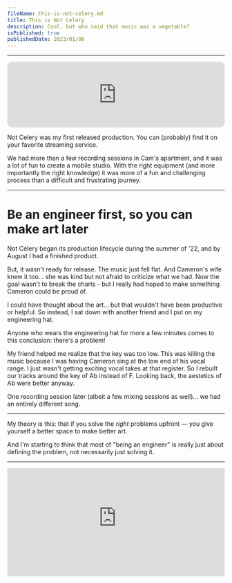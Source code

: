 ```yaml
---
fileName: this-is-not-celery.md
title: This is Not Celery
description: Cool, but who said that music was a vegetable?
isPublished: true
publishedDate: 2023/01/06
---
```


---

<iframe style="border-radius:12px" src="https://open.spotify.com/embed/track/1oaX7pTNAO3xhMmXmaQdgw?utm_source=generator&theme=0" width="100%" height="152" frameBorder="0" allowfullscreen="" allow="autoplay; clipboard-write; encrypted-media; fullscreen; picture-in-picture" loading="lazy"></iframe>

Not Celery was my first released production. You can (probably) find it on your favorite streaming service.

We had more than a few recording sessions in Cam's apartment, and it was a lot of fun to create a mobile studio. With the right equipment (and more importantly the right knowledge) it was more of a fun and challenging process than a difficult and frustrating journey.

---

# Be an engineer first, so you can make art later

Not Celery began its production lifecycle during the summer of '22, and by August I had a finished product.

But, it wasn't ready for release. The music just fell flat. And Cameron's wife knew it too... she was kind but not afraid to criticize what we had. Now the goal wasn't to break the charts - but I really had hoped to make something Cameron could be proud of.

I could have thought about the art... but that wouldn't have been productive or helpful. So instead, I sat down with another friend and I put on my engineering hat.

Anyone who wears the engineering hat for more a few minutes comes to this conclusion: there's a problem!

My friend helped me realize that the key was too low. This was killing the music because I was having Cameron sing at the low end of his vocal range. I just wasn't getting exciting vocal takes at that register. So I rebuilt our tracks around the key of Ab instead of F. Looking back, the aestetics of Ab were better anyway.

One recording session later (albeit a few mixing sessions as well)... we had an entirely different song.

---

My theory is this: that if you solve the _right_ problems upfront — you give yourself a better space to make better art.

And I'm starting to think that most of "being an engineer" is really just about defining the problem, not necessarily just solving it.

---

<iframe width="100%" height="250px" src="https://www.youtube-nocookie.com/embed/kQZU3t89NTk" title="YouTube video player" frameborder="0" allow="accelerometer; autoplay; clipboard-write; encrypted-media; gyroscope; picture-in-picture; web-share" allowfullscreen></iframe>
